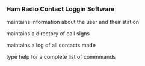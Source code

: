 ### Ham Radio Contact Loggin Software

maintains information about the user and their station

maintains a directory of call signs 

maintains a log of all contacts made

type help for a complete list of commmands
